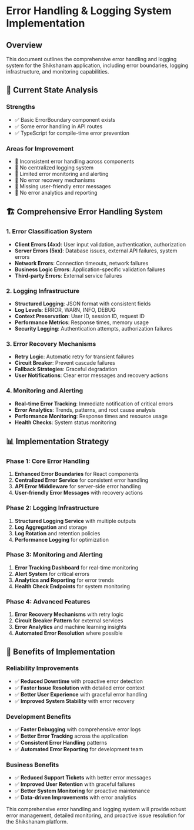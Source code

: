 # Error Handling & Logging System Implementation

## Overview
This document outlines the comprehensive error handling and logging system for the Shikshanam application, including error boundaries, logging infrastructure, and monitoring capabilities.

## 🎯 **Current State Analysis**

### **Strengths**
- ✅ Basic ErrorBoundary component exists
- ✅ Some error handling in API routes
- ✅ TypeScript for compile-time error prevention

### **Areas for Improvement**
- 🔄 Inconsistent error handling across components
- 🔄 No centralized logging system
- 🔄 Limited error monitoring and alerting
- 🔄 No error recovery mechanisms
- 🔄 Missing user-friendly error messages
- 🔄 No error analytics and reporting

## 🏗️ **Comprehensive Error Handling System**

### **1. Error Classification System**
- **Client Errors (4xx)**: User input validation, authentication, authorization
- **Server Errors (5xx)**: Database issues, external API failures, system errors
- **Network Errors**: Connection timeouts, network failures
- **Business Logic Errors**: Application-specific validation failures
- **Third-party Errors**: External service failures

### **2. Logging Infrastructure**
- **Structured Logging**: JSON format with consistent fields
- **Log Levels**: ERROR, WARN, INFO, DEBUG
- **Context Preservation**: User ID, session ID, request ID
- **Performance Metrics**: Response times, memory usage
- **Security Logging**: Authentication attempts, authorization failures

### **3. Error Recovery Mechanisms**
- **Retry Logic**: Automatic retry for transient failures
- **Circuit Breaker**: Prevent cascade failures
- **Fallback Strategies**: Graceful degradation
- **User Notifications**: Clear error messages and recovery actions

### **4. Monitoring and Alerting**
- **Real-time Error Tracking**: Immediate notification of critical errors
- **Error Analytics**: Trends, patterns, and root cause analysis
- **Performance Monitoring**: Response times and resource usage
- **Health Checks**: System status monitoring

## 📊 **Implementation Strategy**

### **Phase 1: Core Error Handling**
1. **Enhanced Error Boundaries** for React components
2. **Centralized Error Service** for consistent error handling
3. **API Error Middleware** for server-side error handling
4. **User-friendly Error Messages** with recovery actions

### **Phase 2: Logging Infrastructure**
1. **Structured Logging Service** with multiple outputs
2. **Log Aggregation** and storage
3. **Log Rotation** and retention policies
4. **Performance Logging** for optimization

### **Phase 3: Monitoring and Alerting**
1. **Error Tracking Dashboard** for real-time monitoring
2. **Alert System** for critical errors
3. **Analytics and Reporting** for error trends
4. **Health Check Endpoints** for system monitoring

### **Phase 4: Advanced Features**
1. **Error Recovery Mechanisms** with retry logic
2. **Circuit Breaker Pattern** for external services
3. **Error Analytics** and machine learning insights
4. **Automated Error Resolution** where possible

## 🚀 **Benefits of Implementation**

### **Reliability Improvements**
- ✅ **Reduced Downtime** with proactive error detection
- ✅ **Faster Issue Resolution** with detailed error context
- ✅ **Better User Experience** with graceful error handling
- ✅ **Improved System Stability** with error recovery

### **Development Benefits**
- ✅ **Faster Debugging** with comprehensive error logs
- ✅ **Better Error Tracking** across the application
- ✅ **Consistent Error Handling** patterns
- ✅ **Automated Error Reporting** for development team

### **Business Benefits**
- ✅ **Reduced Support Tickets** with better error messages
- ✅ **Improved User Retention** with graceful failures
- ✅ **Better System Monitoring** for proactive maintenance
- ✅ **Data-driven Improvements** with error analytics

This comprehensive error handling and logging system will provide robust error management, detailed monitoring, and proactive issue resolution for the Shikshanam platform.
